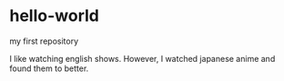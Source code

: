 # hello-world
my first repository


I like watching english shows.
However, I watched japanese anime and found them to better.
